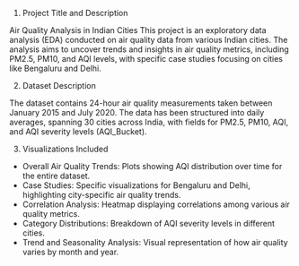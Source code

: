 1. Project Title and Description

Air Quality Analysis in Indian Cities
This project is an exploratory data analysis (EDA) conducted on air quality data from various Indian cities. The analysis aims to uncover trends and insights in air quality metrics, including PM2.5, PM10, and AQI levels, with specific case studies focusing on cities like Bengaluru and Delhi.

2. Dataset Description

The dataset contains 24-hour air quality measurements taken between January 2015 and July 2020. The data has been structured into daily averages, spanning 30 cities across India, with fields for PM2.5, PM10, AQI, and AQI severity levels (AQI_Bucket).

3. Visualizations Included

* Overall Air Quality Trends: Plots showing AQI distribution over time for the entire dataset.
* Case Studies: Specific visualizations for Bengaluru and Delhi, highlighting city-specific air quality trends.
* Correlation Analysis: Heatmap displaying correlations among various air quality metrics.
* Category Distributions: Breakdown of AQI severity levels in different cities.
* Trend and Seasonality Analysis: Visual representation of how air quality varies by month and year.
